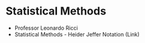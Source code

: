 # Statistical Methods
* Professor Leonardo Ricci
* Statistical Methods - Heider Jeffer Notation (Link)
